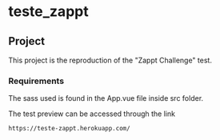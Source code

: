 # teste_zappt

## Project
This project is the reproduction of the "Zappt Challenge" test.


### Requirements
The sass used is found in the App.vue file inside src folder.

The test preview can be accessed through the link
```
https://teste-zappt.herokuapp.com/
```

